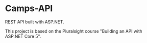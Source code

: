 # Camps-API
REST API built with ASP.NET.

This project is based on the Pluralsight course "Building an API with ASP.NET Core 5".
